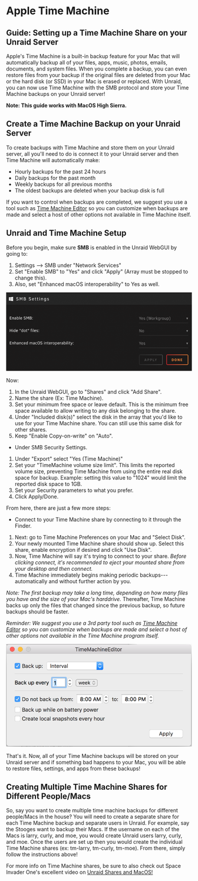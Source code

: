# Apple Time Machine

## Guide: Setting up a Time Machine Share on your Unraid Server

Apple's Time Machine is a built-in backup feature for your Mac that will
automatically backup all of your files, apps, music, photos, emails,
documents, and system files. When you complete a backup, you can even
restore files from your backup if the original files are deleted from
your Mac or the hard disk (or SSD) in your Mac is erased or replaced.
With Unraid, you can now use Time Machine with the SMB protocol and
store your Time Machine backups on your Unraid server!

**Note: This guide works with MacOS High Sierra.**

## Create a Time Machine Backup on your Unraid Server

To create backups with Time Machine and store them on your Unraid
server, all you'll need to do is connect it to your Unraid server and
then Time Machine will automatically make:

- Hourly backups for the past 24 hours
- Daily backups for the past month
- Weekly backups for all previous months
- The oldest backups are deleted when your backup disk is full

If you want to control when backups are completed, we suggest you use a
tool such as [Time Machine
Editor](https://tclementdev.com/timemachineeditor/) so you can customize
when backups are made and select a host of other options not available
in Time Machine itself.

## Unraid and Time Machine Setup

Before you begin, make sure **SMB** is enabled in the Unraid WebGUI by
going to:

1. Settings \--\> SMB under "Network Services"
2. Set "Enable SMB" to "Yes" and click "Apply" (Array must be stopped
   to change this).
3. Also, set "Enhanced macOS interoperability" to Yes as well.

![](../assets/SMBSettings.png)

Now:

1. In the Unraid WebGUI, go to "Shares" and click "Add Share".
2. Name the share (Ex: Time Machine).
3. Set your minimum free space or leave default. This is the minimum
   free space available to allow writing to any disk belonging to the
   share.
4. Under "Included disk(s)" select the disk in the array that you'd
   like to use for your Time Machine share. You can still use this same
   disk for other shares.
5. Keep "Enable Copy-on-write" on "Auto".

- Under SMB Security Settings.

1. Under "Export" select "Yes (Time Machine)"
2. Set your "TimeMachine volume size limit". This limits the reported
   volume size, preventing Time Machine from using the entire real disk
   space for backup. Example: setting this value to "1024" would
   limit the reported disk space to 1GB.
3. Set your Security parameters to what you prefer.
4. Click Apply/Done.

From here, there are just a few more steps:

- Connect to your Time Machine share by connecting to it through the
  Finder.

1. Next: go to Time Machine Preferences on your Mac and "Select Disk".
2. Your newly mounted Time Machine share should show up. Select this
   share, enable encryption if desired and click "Use Disk".
3. Now, Time Machine will say it's trying to connect to your share.
   _Before clicking connect, it's recommended to eject your mounted
   share from your desktop and then connect._
4. Time Machine immediately begins making periodic
   backups---automatically and without further action by you.

_Note: The first backup may take a long time, depending on how many
files you have and the size of your Mac's harddrive._ Thereafter, Time
Machine backs up only the files that changed since the previous backup,
so future backups should be faster.

_Reminder: We suggest you use a 3rd party tool such as [Time Machine
Editor](https://tclementdev.com/timemachineeditor/) so you can customize
when backups are made and select a host of other options not available
in the Time Machine program itself._

![](../assets/TimeMachineEditor.png)

That's it. Now, all of your Time Machine backups will be stored on your
Unraid server and if something bad happens to your Mac, you will be able
to restore files, settings, and apps from these backups!

## Creating Multiple Time Machine Shares for Different People/Macs

So, say you want to create multiple time machine backups for different
people/Macs in the house? You will need to create a separate share for
each Time Machine backup and separate users in Unraid. For example, say
the Stooges want to backup their Macs. If the username on each of the
Macs is larry, curly, and moe, you would create Unraid users larry,
curly, and moe. Once the users are set up then you would create the
individual Time Machine shares (ex: tm-larry, tm-curly, tm-moe). From
there, simply follow the instructions above!

For more info on Time Machine shares, be sure to also check out Space
Invader One's excellent video on [Unraid Shares and
MacOS!](https://www.youtube.com/watch?v=5J955nNIdo0&feature=youtu.be)
